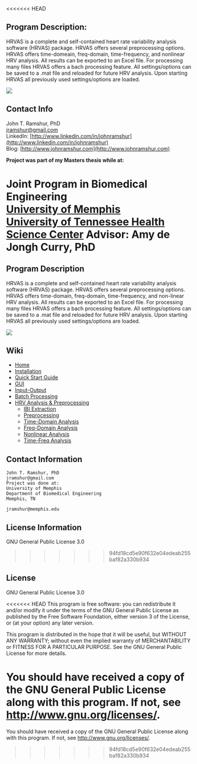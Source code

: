 <<<<<<< HEAD
## Program Description:

HRVAS is a complete and self-contained heart rate variability analysis software     (HRVAS) package. HRVAS offers several preprocessing options. HRVAS offers time-domeain, freq-domain, time-frequency, and nonlinear HRV analysis. All results can be exported to an Excel file. For processing many files HRVAS offers a bach processing feature. All settings/options can be saved to a .mat file and reloaded for future HRV analysis. Upon starting HRVAS all previously used settings/options are loaded.

![](https://raw.githubusercontent.com/wiki/jramshur/HRVAS/images/TF-Waterfall.png)

## Contact Info

John T. Ramshur, PhD  
jramshur@gmail.com  
LinkedIn: [http://www.linkedin.com/in/johnramshur](http://www.linkedin.com/in/johnramshur)  
Blog: [http://www.johnramshur.com](http://www.johnramshur.com)

**Project was part of my Masters thesis while at:**

Joint Program in Biomedical Engineering  
[University of Memphis](http://www.memphis.edu/bme/)  
[University of Tennessee Health Science Center](http://www.uthsc.edu/bme/)
Advisor: Amy de Jongh Curry, PhD
=======
## Program Description

HRVAS is a complete and self-contained heart rate variability analysis software     (HRVAS) package. HRVAS offers several preprocessing options. HRVAS offers time-domain, freq-domain, time-frequency, and non-linear HRV analysis. All results can be exported to an Excel file. For processing many files HRVAS offers a bach processing feature. All settings/options can be saved to a .mat file and reloaded for future HRV analysis. Upon starting HRVAS all previously used settings/options are loaded.

![](https://raw.githubusercontent.com/wiki/jramshur/HRVAS/images/TF-Waterfall.png)

## Wiki

* [Home][home]
* [Installation][install]
* [Quick Start Guide][quickstart]
* [GUI][gui]
* [Input-Output][io]
* [Batch Processing][batch]
* [HRV Analysis & Preprocessing][analysis]
  * [IBI Extraction][ibi]
  * [Preprocessing][pre]
  * [Time-Domain Analysis][time]
  * [Freq-Domain Analysis][freq]
  * [Nonlinear Analysis][nl]
  * [Time-Freq Analysis][tf]

[home]: https://github.com/jramshur/HRVAS/wiki/Home
[install]: https://github.com/jramshur/HRVAS/wiki/Install
[quickstart]: https://github.com/jramshur/HRVAS/wiki/Quick-Start
[gui]: https://github.com/jramshur/HRVAS/wiki/GUI
[io]: https://github.com/jramshur/HRVAS/wiki/Input-Output
[analysis]: https://github.com/jramshur/HRVAS/wiki/HRV-Analysis-and-Preprocessing
[ibi]: https://github.com/jramshur/HRVAS/wiki/IBI-Extraction
[pre]: https://github.com/jramshur/HRVAS/wiki/Preprocessing
[time]: https://github.com/jramshur/HRVAS/wiki/Time
[freq]: https://github.com/jramshur/HRVAS/wiki/Freq
[nl]: https://github.com/jramshur/HRVAS/wiki/Nonlinear
[tf]: https://github.com/jramshur/HRVAS/wiki/Time-Freq
[batch]: https://github.com/jramshur/HRVAS/wiki/Batch-Processing

## Contact Information
    
    John T. Ramshur, PhD
    jramshur@gmail.com
    Project was done at:
    University of Memphis
    Department of Biomedical Engineering
    Memphis, TN
    
    jramshur@memphis.edu

## License Information

GNU General Public License 3.0
>>>>>>> 94fd18cd5e90f632e04edeab255baf82a330b934

## License

GNU General Public License 3.0

<<<<<<< HEAD
This program is free software: you can redistribute it and/or modify it under the terms of the GNU General Public License as published by the Free Software Foundation, either version 3 of the License, or (at your option) any later version.

This program is distributed in the hope that it will be useful, but WITHOUT ANY WARRANTY; without even the implied warranty of MERCHANTABILITY or FITNESS FOR A PARTICULAR PURPOSE.  See the GNU General Public License for more details.

You should have received a copy of the GNU General Public License along with this program.  If not, see <http://www.gnu.org/licenses/>.
=======
You should have received a copy of the GNU General Public License along with this program.  If not, see <http://www.gnu.org/licenses/>.
>>>>>>> 94fd18cd5e90f632e04edeab255baf82a330b934
